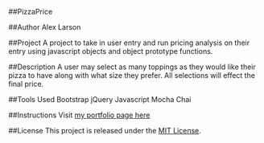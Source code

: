 ##PizzaPrice

##Author
Alex Larson

##Project
A project to take in user entry and run pricing analysis on their entry using javascript objects and object prototype functions.  

##Description
A user may select as many toppings as they would like their pizza to have along with what size they prefer. All selections will effect the final price.

##Tools Used
Bootstrap
jQuery
Javascript
Mocha
Chai

##Instructions
Visit [my portfolio page here](http://aml630.github.io/PizzaCodeReview/)

##License
This project is released under the [MIT License](http://www.opensource.org/licenses/MIT).
